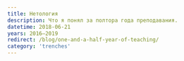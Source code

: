 ```yaml
---
title: Нетология
description: Что я понял за полтора года преподавания.
datetime: 2018-06-21
years: 2016—2019
redirect: /blog/one-and-a-half-year-of-teaching/
category: 'trenches'
---
```

